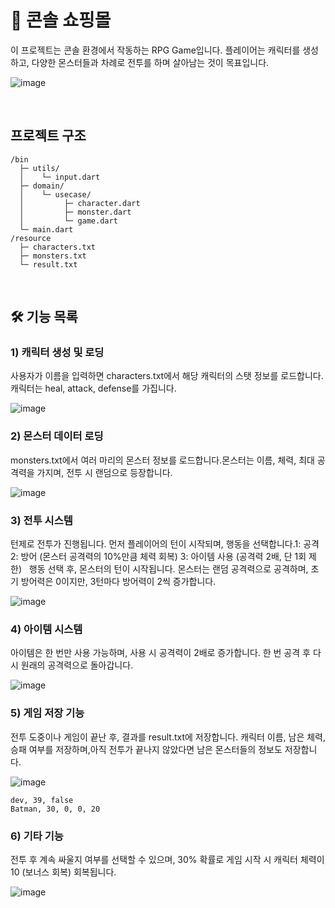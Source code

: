 # 🚀 콘솔 쇼핑몰
이 프로젝트는 콘솔 환경에서 작동하는 RPG Game입니다.
플레이어는 캐릭터를 생성하고, 다양한 몬스터들과 차례로 전투를 하며 살아남는 것이 목표입니다.

![image](https://github.com/user-attachments/assets/789b831e-d289-4c06-9417-be3386253955)


<br>

## 프로젝트 구조

```
/bin
  ├─ utils/
  │    └─ input.dart
  ├─ domain/
  │    └─ usecase/
  │         ├─ character.dart
  │         ├─ monster.dart
  │         └─ game.dart
  └─ main.dart
/resource
  ├─ characters.txt
  ├─ monsters.txt
  └─ result.txt

```

<br>

## 🛠️ 기능 목록
### 1) 캐릭터 생성 및 로딩

사용자가 이름을 입력하면 characters.txt에서 해당 캐릭터의 스탯 정보를 로드합니다.
캐릭터는 heal, attack, defense를 가집니다.

![image](https://github.com/user-attachments/assets/6c176485-3bd7-4f40-976a-a6080141a579)


### 2)  몬스터 데이터 로딩

monsters.txt에서 여러 마리의 몬스터 정보를 로드합니다.몬스터는 이름, 체력, 최대 공격력을 가지며, 전투 시 랜덤으로 등장합니다.

![image](https://github.com/user-attachments/assets/9a41126d-2d52-44b7-a880-375b17ee5668)


### 3) 전투 시스템

턴제로 전투가 진행됩니다.
먼저 플레이어의 턴이 시작되며, 행동을 선택합니다.1: 공격 2: 방어 (몬스터 공격력의 10%만큼 체력 회복) 3: 아이템 사용 (공격력 2배, 단 1회 제한)
 
행동 선택 후, 몬스터의 턴이 시작됩니다.
몬스터는 랜덤 공격력으로 공격하며, 초기 방어력은 0이지만, 3턴마다 방어력이 2씩 증가합니다.

![image](https://github.com/user-attachments/assets/ba9b3be1-eaf9-4758-b737-bded8e8c7cf9)


### 4) 아이템 시스템

아이템은 한 번만 사용 가능하며, 사용 시 공격력이 2배로 증가합니다.
한 번 공격 후 다시 원래의 공격력으로 돌아갑니다.

![image](https://github.com/user-attachments/assets/81797b54-b9cd-4029-82cc-29f75ccfa7ed)



### 5) 게임 저장 기능

전투 도중이나 게임이 끝난 후, 결과를 result.txt에 저장합니다.
캐릭터 이름, 남은 체력, 승패 여부를 저장하며,아직 전투가 끝나지 않았다면 남은 몬스터들의 정보도 저장합니다.

![image](https://github.com/user-attachments/assets/b2205fa9-7321-4d23-88e4-78fafc902636)

```
dev, 39, false
Batman, 30, 0, 0, 20
```


### 6) 기타 기능

전투 후 계속 싸울지 여부를 선택할 수 있으며, 30% 확률로 게임 시작 시 캐릭터 체력이 10 (보너스 회복) 회복됩니다.

![image](https://github.com/user-attachments/assets/ee59566f-6ee4-4028-b552-e7bc403087bb)



